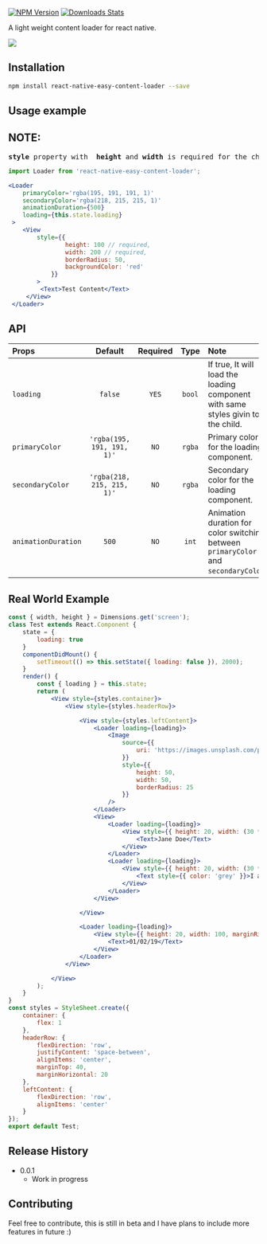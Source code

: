 
[![NPM Version][npm-image]][npm-url]
[![Downloads Stats][npm-downloads]][npm-url]

A light weight content loader for react native.

![](header.png)

## Installation

```sh
npm install react-native-easy-content-loader --save
```

## Usage example

## NOTE: 
<pre>
<b>style</b> property with  <b>height</b> and <b>width</b> is required for the child component sample
</pre>

```js
import Loader from 'react-native-easy-content-loader';
```

```jsx
<Loader
    primaryColor='rgba(195, 191, 191, 1)'
    secondaryColor='rgba(218, 215, 215, 1)'
    animationDuration={500}
    loading={this.state.loading}
 >
    <View
        style={{
                height: 100 // required,
                width: 200 // required,
                borderRadius: 50,
                backgroundColor: 'red'
            }}
        >
         <Text>Test Content</Text>
     </View>
 </Loader>
```
## API
| Props | Default | Required | Type | Note |
|:---|:---:|:---:|:---:|:------|
| `loading` | `false` | `YES` |  `bool` | If true, It will load the loading component with same styles givin to the child.
| `primaryColor` | `'rgba(195, 191, 191, 1)'` | `NO` | `rgba`  | Primary color for the loading component.
| `secondaryColor` | `'rgba(218, 215, 215, 1)'` | `NO` | `rgba`  | Secondary color for the loading component.
| `animationDuration` | `500` | `NO` | `int`  | Animation duration for color switching between `primaryColor` and `secondaryColor`.

## Real World Example

```jsx
const { width, height } = Dimensions.get('screen');
class Test extends React.Component {
    state = {
        loading: true
    }
    componentDidMount() {
        setTimeout(() => this.setState({ loading: false }), 2000);
    }
    render() {
        const { loading } = this.state;
        return (
            <View style={styles.container}>
                <View style={styles.headerRow}>

                    <View style={styles.leftContent}>
                        <Loader loading={loading}>
                            <Image
                                source={{
                                    uri: 'https://images.unsplash.com/photo-1548600518-98810c895859?ixlib=rb-1.2.1&ixid=eyJhcHBfaWQiOjEyMDd9&auto=format&fit=crop&w=1534&q=80'
                                }}
                                style={{
                                    height: 50,
                                    width: 50,
                                    borderRadius: 25
                                }}
                            />
                        </Loader>
                        <View>
                            <Loader loading={loading}>
                                <View style={{ height: 20, width: (30 * width) / 100, marginLeft: 15 }}>
                                    <Text>Jane Doe</Text>
                                </View>
                            </Loader>
                            <Loader loading={loading}>
                                <View style={{ height: 20, width: (30 * width) / 100, marginLeft: 15, marginTop: 10 }}>
                                    <Text style={{ color: 'grey' }}>I am Jane Doe.</Text>
                                </View>
                            </Loader>
                        </View>

                    </View>

                    <Loader loading={loading}>
                        <View style={{ height: 20, width: 100, marginRight: 15 }}>
                            <Text>01/02/19</Text>
                        </View>
                    </Loader>
                </View>

            </View>
        );
    }
}
const styles = StyleSheet.create({
    container: {
        flex: 1
    },
    headerRow: {
        flexDirection: 'row',
        justifyContent: 'space-between',
        alignItems: 'center',
        marginTop: 40,
        marginHorizontal: 20
    },
    leftContent: {
        flexDirection: 'row',
        alignItems: 'center'
    }
});
export default Test;


```

## Release History

* 0.0.1
    * Work in progress


## Contributing

Feel free to contribute, this is still in beta and I have plans to include more features in future :)

<!-- Markdown link & img dfn's -->
[npm-image]: https://img.shields.io/npm/v/react-native-easy-content-loader.svg
[npm-url]: https://www.npmjs.com/search?q=react-native-easy-content-loader
[npm-downloads]: https://img.shields.io/npm/dm/react-native-easy-content-loader.svg?style=flat-square
